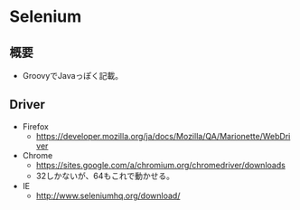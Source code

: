 # Selenium
## 概要
- GroovyでJavaっぽく記載。

## Driver
- Firefox
    - https://developer.mozilla.org/ja/docs/Mozilla/QA/Marionette/WebDriver
- Chrome
    - https://sites.google.com/a/chromium.org/chromedriver/downloads
    - 32しかないが、64もこれで動かせる。
- IE
    - http://www.seleniumhq.org/download/
